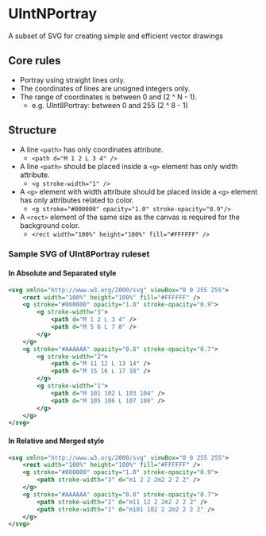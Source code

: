 # UIntNPortray

A subset of SVG for creating simple and efficient vector drawings

## Core rules

- Portray using straight lines only.
- The coordinates of lines are unsigned integers only.
- The range of coordinates is between 0 and (2 ^ N - 1).
  - e.g. UInt8Portray: between 0 and 255 (2 ^ 8 - 1)

## Structure

- A line `<path>` has only coordinates attribute.
  - ```<path d="M 1 2 L 3 4" />```
- A line `<path>` should be placed inside a `<g>` element has only width attribute.
  - ```<g stroke-width="1" />```
- A `<g>` element with width attribute should be placed inside a `<g>` element has only attributes related to color.
  - ```<g stroke="#000000" opacity="1.0" stroke-opacity="0.9"/>```
- A `<rect>` element of the same size as the canvas is required for the background color.
  - ```<rect width="100%" height="100%" fill="#FFFFFF" />```

### Sample SVG of UInt8Portray ruleset

#### In Absolute and Separated style

```xml
<svg xmlns="http://www.w3.org/2000/svg" viewBox="0 0 255 255">
    <rect width="100%" height="100%" fill="#FFFFFF" />
    <g stroke="#000000" opacity="1.0" stroke-opacity="0.9">
        <g stroke-width="3">
            <path d="M 1 2 L 3 4" />
            <path d="M 5 6 L 7 8" />
        </g>
    </g>
    <g stroke="#AAAAAA" opacity="0.8" stroke-opacity="0.7">
        <g stroke-width="2">
            <path d="M 11 12 L 13 14" />
            <path d="M 15 16 L 17 18" />
        </g>
        <g stroke-width="1">
            <path d="M 101 102 L 103 104" />
            <path d="M 105 106 L 107 108" />
        </g>
    </g>
</svg>
```

#### In Relative and Merged style

```xml
<svg xmlns="http://www.w3.org/2000/svg" viewBox="0 0 255 255">
    <rect width="100%" height="100%" fill="#FFFFFF" />
    <g stroke="#000000" opacity="1.0" stroke-opacity="0.9">
        <path stroke-width="3" d="m1 2 2 2m2 2 2 2" />
    </g>
    <g stroke="#AAAAAA" opacity="0.8" stroke-opacity="0.7">
        <path stroke-width="2" d="m11 12 2 2m2 2 2 2" />
        <path stroke-width="1" d="m101 102 2 2m2 2 2 2" />
    </g>
</svg>
```
